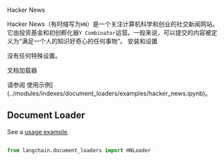 Hacker News

Hacker News（有时缩写为`HN`）是一个关注计算机科学和创业的社交新闻网站。它由投资基金和初创孵化器`Y Combinator`运营。一般来说，可以提交的内容被定义为“满足一个人的知识好奇心的任何事物”。
安装和设置

没有任何特殊设置。

文档加载器

请参阅 使用示例](../modules/indexes/document_loaders/examples/hacker_news.ipynb)。

## Document Loader



See a [usage example](../modules/indexes/document_loaders/examples/hacker_news.ipynb).



```python

from langchain.document_loaders import HNLoader

```

